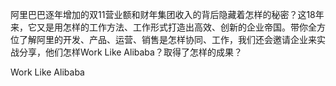 阿里巴巴逐年增加的双11营业额和财年集团收入的背后隐藏着怎样的秘密？这18年来，它又是用怎样的工作方法、工作形式打造出高效、创新的企业帝国。带你全方位了解阿里的开发、产品、运营、销售是怎样协同、工作，我们还会邀请企业来实战分享，他们怎样Work Like Alibaba？取得了怎样的成果？

Work Like Alibaba

